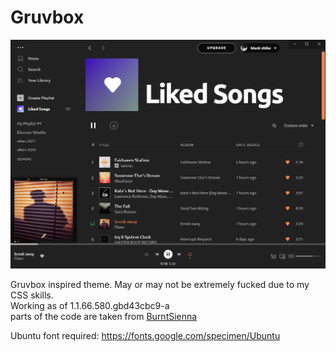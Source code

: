 # Gruvbox

![Gruvbox](./screenshot.png)

Gruvbox inspired theme. May or may not be extremely fucked due to my CSS skills.<br>
Working as of 1.1.66.580.gbd43cbc9-a<br>
parts of the code are taken from [BurntSienna](https://github.com/morpheusthewhite/spicetify-themes/tree/master/BurntSienna)

Ubuntu font required: https://fonts.google.com/specimen/Ubuntu